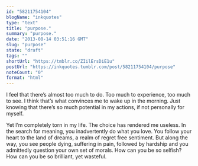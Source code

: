 ```yaml
---
id: "58211754104"
blogName: "inkquotes"
type: "text"
title: "purpose."
summary: "purpose."
date: "2013-08-14 03:51:16 GMT"
slug: "purpose"
state: "draft"
tags: ""
shortUrl: "https://tmblr.co/ZIilErsDiE1u"
postUrl: "https://inkquotes.tumblr.com/post/58211754104/purpose"
noteCount: "0"
format: "html"
---
```


I feel that there’s almost too much to do. Too much to experience, too much to see. I think that’s what convinces me to wake up in the morning. Just knowing that there’s so much potential in my actions, if not personally for myself. 

Yet I’m completely torn in my life. The choice has rendered me useless. In the search for meaning, you inadvertently do what you love. You follow your heart to the land of dreams, a realm of regret free sentiment. But along the way, you see people dying, suffering in pain, followed by hardship and you admittedly question your own set of morals. How can you be so selfish? How can you be so brilliant, yet wasteful.